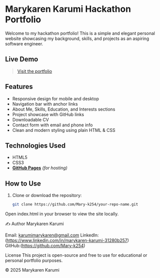 #  Marykaren Karumi Hackathon Portfolio

Welcome to my hackathon portfolio! This is a simple and elegant personal website showcasing my background, skills, and projects as an aspiring software engineer.

##  Live Demo

> [Visit the portfolio](https://your-username.github.io/your-repo-name/)  


## Features

- Responsive design for mobile and desktop
- Navigation bar with anchor links
- About Me, Skills, Education, and Interests sections
- Project showcase with GitHub links
- Downloadable CV
- Contact form with email and phone info
- Clean and modern styling using plain HTML & CSS


## Technologies Used

- HTML5  
- CSS3 
- [**GitHub Pages**](https://pages.github.com/) *(for hosting)*


##  How to Use

1. Clone or download the repository:

   ```bash
   git clone https://github.com/Mary-k254/your-repo-name.git
Open index.html in your browser to view the site locally.


✍️ Author
Marykaren Karumi

Email: karumimarykaren@gmail.com
LinkedIn:(https://www.linkedin.com/in/marykaren-karumi-31280b257)  
GitHub:(https://github.com/Mary-k254)

License
This project is open-source and free to use for educational or personal portfolio purposes.

© 2025 Marykaren Karumi

